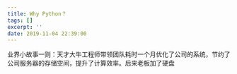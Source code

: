 ```yaml
---
title: Why Python？
tags: []
excerpt: ''
date: 2019-11-04 22:39:00
---
```


业界小故事一则：天才大牛工程师带领团队耗时一个月优化了公司的系统，节约了公司服务器的存储空间，提升了计算效率。后来老板加了硬盘